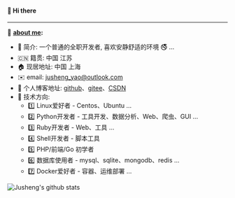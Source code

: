 #### 👋 Hi there
---

:speech_balloon: **[about me](https://yaojusheng.github.io/resume):**

- :man: 简介: 一个普通的全职开发者, 喜欢安静舒适的环境 :no_smoking: ...
- :cn: 籍贯: 中国 江苏
- :house: 现居地址: 中国 上海
- :envelope: email: jusheng_yao@outlook.com
- :book: 个人博客地址: [github](https://yaojusheng.github.io/)、[gitee](https://yaojusheng.gitee.io/blog/)、[CSDN](https://blog.csdn.net/weixin_41599858?type=blog)
- :maple_leaf: 技术方向:
  - :one: Linux爱好者 - Centos、Ubuntu ...
  - :two: Python开发者 - 工具开发、数据分析、Web、爬虫、GUI ...
  - :three: Ruby开发者 - Web、工具 ...
  - :four: Shell开发者 - 脚本工具
  - :five: PHP/前端/Go 初学者
  - :six: 数据库使用者 - mysql、sqlite、mongodb、redis ...
  - :seven: Docker爱好者 - 容器、运维部署 ...

![Jusheng's github stats](https://github-readme-stats.vercel.app/api?username=YaoJusheng&show_icons=true&theme=radical)

<!--
**YaoJusheng/YaoJusheng** is a ✨ _special_ ✨ repository because its `README.md` (this file) appears on your GitHub profile.

Here are some ideas to get you started:

- 🔭 I’m currently working on ...
- 🌱 I’m currently learning ...
- 👯 I’m looking to collaborate on ...
- 🤔 I’m looking for help with ...
- 💬 Ask me about ...
- 📫 How to reach me: ...
- 😄 Pronouns: ...
- ⚡ Fun fact: ...
-->
